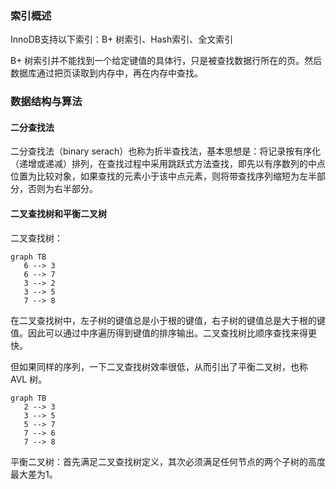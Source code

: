 ### 索引概述

InnoDB支持以下索引：B+ 树索引、Hash索引、全文索引

B+ 树索引并不能找到一个给定键值的具体行，只是被查找数据行所在的页。然后数据库通过把页读取到内存中，再在内存中查找。

### 数据结构与算法

#### 二分查找法

二分查找法（binary serach）也称为折半查找法，基本思想是：将记录按有序化（递增或递减）排列，在查找过程中采用跳跃式方法查找，即先以有序数列的中点位置为比较对象，如果查找的元素小于该中点元素，则将带查找序列缩短为左半部分，否则为右半部分。

#### 二叉查找树和平衡二叉树

二叉查找树：

```mermaid
graph TB
   6 --> 3
   6 --> 7
   3 --> 2
   3 --> 5
   7 --> 8
```

在二叉查找树中，左子树的键值总是小于根的键值，右子树的键值总是大于根的键值。因此可以通过中序遍历得到键值的排序输出。二叉查找树比顺序查找来得更快。

但如果同样的序列，一下二叉查找树效率很低，从而引出了平衡二叉树，也称 AVL 树。

```mermaid
graph TB
   2 --> 3   
   3 --> 5
   5 --> 7
   7 --> 6
   7 --> 8
```

平衡二叉树：首先满足二叉查找树定义，其次必须满足任何节点的两个子树的高度最大差为1。